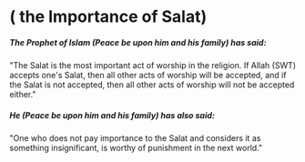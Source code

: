 ( the Importance of Salat)
==========================

##### The Prophet of Islam (Peace be upon him and his family) has said:

"The Salat is the most important act of worship in the religion. If
Allah (SWT) accepts one's Salat, then all other acts of worship will be
accepted, and if the Salat is not accepted, then all other acts of
worship will not be accepted either."

##### He (Peace be upon him and his family) has also said:

"One who does not pay importance to the Salat and considers it as
something insignificant, is worthy of punishment in the next world."
